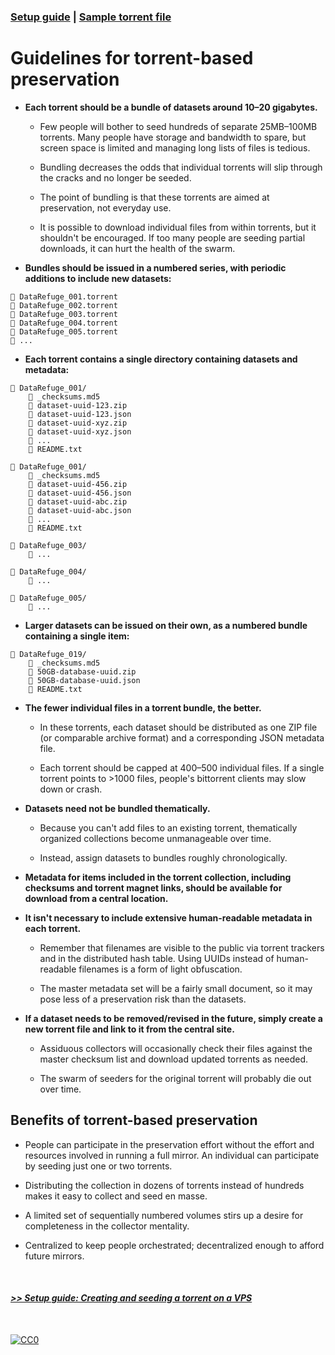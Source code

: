 ### [Setup guide](https://github.com/stevemclaugh/preservation-torrent/blob/master/Setup.md) | [Sample torrent file](https://github.com/stevemclaugh/preservation-torrent/blob/master/DataRefuge_001_test.torrent?raw=true)

# Guidelines for torrent-based preservation

- **Each torrent should be a bundle of datasets around 10–20 gigabytes.**

  - Few people will bother to seed hundreds of separate 25MB–100MB torrents. Many people have storage and bandwidth to spare, but screen space is limited and managing long lists of files is tedious.

  - Bundling decreases the odds that individual torrents will slip through the cracks and no longer be seeded.

  - The point of bundling is that these torrents are aimed at preservation, not everyday use.

  - It is possible to download individual files from within torrents, but it shouldn't be encouraged. If too many people are seeding partial downloads, it can hurt the health of the swarm.


- **Bundles should be issued in a numbered series, with periodic additions to include new datasets:**

```
📄 DataRefuge_001.torrent
📄 DataRefuge_002.torrent
📄 DataRefuge_003.torrent
📄 DataRefuge_004.torrent
📄 DataRefuge_005.torrent
📄 ...
```

- **Each torrent contains a single directory containing datasets and metadata:**

```
📂 DataRefuge_001/
    📄 _checksums.md5
    📄 dataset-uuid-123.zip
    📄 dataset-uuid-123.json
    📄 dataset-uuid-xyz.zip
    📄 dataset-uuid-xyz.json
    📄 ...
    📄 README.txt

📂 DataRefuge_001/
    📄 _checksums.md5
    📄 dataset-uuid-456.zip
    📄 dataset-uuid-456.json
    📄 dataset-uuid-abc.zip
    📄 dataset-uuid-abc.json
    📄 ...
    📄 README.txt

📂 DataRefuge_003/
    📄 ...

📂 DataRefuge_004/
    📄 ...

📂 DataRefuge_005/
    📄 ...
```

- **Larger datasets can be issued on their own, as a numbered bundle containing a single item:**

```
📂 DataRefuge_019/
    📄 _checksums.md5
    📄 50GB-database-uuid.zip
    📄 50GB-database-uuid.json
    📄 README.txt
```

- **The fewer individual files in a torrent bundle, the better.**

    - In these torrents, each dataset should be distributed as one ZIP file (or comparable archive format) and a corresponding JSON metadata file.

    - Each torrent should be capped at 400–500 individual files. If a single torrent points to >1000 files, people's bittorrent clients may slow down or crash.


- **Datasets need not be bundled thematically.**

    - Because you can't add files to an existing torrent, thematically organized collections become unmanageable over time.

    - Instead, assign datasets to bundles roughly chronologically.

- **Metadata for items included in the torrent collection, including checksums and torrent magnet links, should be available for download from a central location.**


- **It isn't necessary to include extensive human-readable metadata in each torrent.**

    - Remember that filenames are visible to the public via torrent trackers and in the distributed hash table. Using UUIDs instead of human-readable filenames is a form of light obfuscation.

    - The master metadata set will be a fairly small document, so it may pose less of a preservation risk than the datasets.


- **If a dataset needs to be removed/revised in the future, simply create a new torrent file and link to it from the central site.**

    - Assiduous collectors will occasionally check their files against the master checksum list and download updated torrents as needed.

    - The swarm of seeders for the original torrent will probably die out over time.


## Benefits of torrent-based preservation

- People can participate in the preservation effort without the effort and resources involved in running a full mirror. An individual can participate by seeding just one or two torrents.

- Distributing the collection in dozens of torrents instead of hundreds makes it easy to collect and seed en masse.

- A limited set of sequentially numbered volumes stirs up a desire for completeness in the collector mentality.

- Centralized to keep people orchestrated; decentralized enough to afford future mirrors.

&nbsp;

#### [*>> Setup guide: Creating and seeding a torrent on a VPS*](Setup.md)
<!--

Tenen and Foxman paper


Precedents include LibGen/Sci-Hub, as well as the 78-DVD "kolhoz library" collection.

-->
&nbsp;

<p xmlns:dct="http://purl.org/dc/terms/" xmlns:vcard="http://www.w3.org/2001/vcard-rdf/3.0#">
  <a rel="license"
     href="http://creativecommons.org/publicdomain/zero/1.0/">
    <img src="http://i.creativecommons.org/p/zero/1.0/88x31.png" style="border-style: none;" alt="CC0" />
  </a>
</p>
